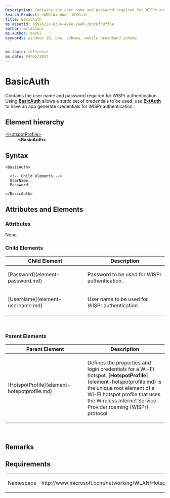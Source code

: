 ```yaml
---
Description: Contains the user name and password required for WISPr authentication.
Search.Product: eADQiWindows 10XVcnh
title: BasicAuth
ms.assetid: bd926228-8384-42ee-9a4d-2d8c6fc8ff5a
author: mcleblanc
ms.author: markl
keywords: windows 10, uwp, schema, mobile broadband schema


ms.topic: reference
ms.date: 04/05/2017
---
```


# BasicAuth


Contains the user name and password required for WISPr authentication. Using [**BasicAuth**](element-basicauth.md) allows a static set of credentials to be used; use [**ExtAuth**](element-extauth.md) to have an app generate credentials for WISPr authentication.

## Element hierarchy

<dl>
<dt><a href="element-hotspotprofile.md">&lt;HotspotProfile&gt;</a></dt>
<dd><b>&lt;BasicAuth&gt;</b></dd>
</dl>

## Syntax

``` syntax
<BasicAuth>

  <!-- Child elements -->
  UserName,
  Password

</BasicAuth>
```

## Attributes and Elements


### Attributes

None.

### Child Elements

<table>
<colgroup>
<col width="50%" />
<col width="50%" />
</colgroup>
<thead>
<tr class="header">
<th>Child Element</th>
<th>Description</th>
</tr>
</thead>
<tbody>
<tr class="odd">
<td>[Password](element-password.md)</td>
<td><p>Password to be used for WISPr authentication.</p></td>
</tr>
<tr class="even">
<td>[UserName](element-username.md)</td>
<td><p>User name to be used for WISPr authentication.</p></td>
</tr>
</tbody>
</table>

 

### Parent Elements

<table>
<colgroup>
<col width="50%" />
<col width="50%" />
</colgroup>
<thead>
<tr class="header">
<th>Parent Element</th>
<th>Description</th>
</tr>
</thead>
<tbody>
<tr class="odd">
<td>[HotspotProfile](element-hotspotprofile.md)</td>
<td><p>Defines the properties and login credentials for a Wi-Fi hotspot. [<strong>HotspotProfile</strong>](element-hotspotprofile.md) is the unique root element of a Wi-Fi hotspot profile that uses the Wireless Internet Service Provider roaming (WISPr) protocol.</p></td>
</tr>
</tbody>
</table>

 

## Remarks

## Requirements

<table>
<colgroup>
<col width="50%" />
<col width="50%" />
</colgroup>
<tbody>
<tr class="odd">
<td><p>Namespace</p></td>
<td><p>http://www.microsoft.com/networking/WLAN/HotspotProfile/v1</p></td>
</tr>
</tbody>
</table>

 

 




